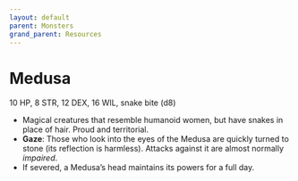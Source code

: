 ```yaml
---
layout: default
parent: Monsters
grand_parent: Resources
---
```


# Medusa

10 HP, 8 STR, 12 DEX, 16 WIL, snake bite (d8)

- Magical creatures that resemble humanoid women, but have snakes in place of hair. Proud and territorial. 
- **Gaze**: Those who look into the eyes of the Medusa are quickly turned to stone (its reflection is harmless). Attacks against it are almost normally _impaired_.
- If severed, a Medusa’s head maintains its powers for a full day.